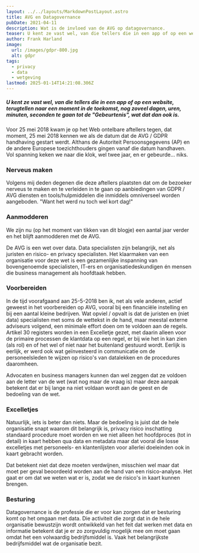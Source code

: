 ```yaml
---
layout: ../../layouts/MarkdownPostLayout.astro
title: AVG en Datagovernance
pubDate: 2021-04-11
description: Wat is de invloed van de AVG op datagovernance.
teaser: U kent ze vast wel, van die tellers die in een app of op een website, terugtellen naar een moment in de toekomst, nog zoveel dagen, uren, minuten, seconden te gaan tot de 'Gebeurtenis', wat dat dan ook is.
author: Frank Harland
image:
  url: /images/gdpr-800.jpg
  alt: gdpr
tags:
  - privacy
  - data
  - wetgeving
lastmod: 2025-01-14T14:21:08.306Z
---
```

##### U kent ze vast wel, van die tellers die in een app of op een website, terugtellen naar een moment in de toekomst, nog zoveel dagen, uren, minuten, seconden te gaan tot de "Gebeurtenis", wat dat dan ook is. 

Voor 25 mei 2018 kwam je op het Web ontelbare aftellers tegen, dat moment, 25 mei 2018 kennen we als de datum dat de AVG / GDPR handhaving gestart werdt. Althans de Autoriteit Persoonsgegevens (AP) en de andere Europese toezichthouders gingen vanaf die datum handhaven. Vol spanning keken we naar die klok, wel twee jaar, en er gebeurde... niks.

### Nerveus maken
Volgens mij deden degenen die deze aftellers plaatsten dat om de bezoeker nerveus te maken en te verleiden in te gaan op aanbiedingen van GDPR / AVG diensten en tools/hulpmiddelen die inmiddels omniverseel worden aangeboden. "Want het werd nu toch wel kort dag!"

### Aanmodderen
We zijn nu (op het moment van tikken van dit blogje) een aantal jaar verder en het blijft aanmodderen met de AVG.

De AVG is een wet over data. Data specialisten zijn belangrijk, net als juristen en risico- en privacy specialisten. Het klaarmaken van een organisatie voor deze wet is een gezamenlijke inspanning van bovengenoemde specialisten, IT-ers en organisatiedeskundigen én mensen die business management als hoofdtaak hebben.

### Voorbereiden
In de tijd voorafgaand aan 25-5-2018 ben ik, net als vele anderen, actief geweest in het voorbereiden op AVG, vooral bij een financiële instelling en bij een aantal kleine bedrijven. Wat opviel / opvalt is dat de juristen en (niet data) specialisten met soms de wettekst in de hand, maar meestal externe adviseurs volgend, een minimale effort doen om te voldoen aan de regels. Artikel 30 registers worden in een Excelletje gezet, met daarin alleen voor de primaire processen de klantdata op een regel, er bij wie het in kan zien (als rol) en of het wel of niet naar het buitenland gestuurd wordt. Eerlijk is eerlijk, er werd ook wat geïnvesteerd in communicatie om de personeelsleden te wijzen op risico's van datalekken en de procedures daaromheen.

Advocaten en business managers kunnen dan wel zeggen dat ze voldoen aan de letter van de wet (wat nog maar de vraag is) maar deze aanpak betekent dat er bij lange na niet voldaan wordt aan de geest en de bedoeling van de wet. 

### Excelletjes
Natuurlijk, iets is beter dan niets. Maar de bedoeling is juist dat de hele organisatie snapt waarom dit belangrijk is, privacy risico inschatting standaard procedure moet worden en we niet alleen het hoofdproces (tot in detail) in kaart hebben qua data en metadata maar dat vooral die losse excelletjes met personeels- en klantenlijsten voor allerlei doeleinden ook in kaart gebracht worden.

Dat betekent niet dat deze moeten verdwijnen, misschien wel maar dat moet per geval beoordeeld worden aan de hand van een risico-analyse. Het gaat er om dat we weten wat er is, zodat we de risico's in kaart kunnen brengen. 

### Besturing
Datagovernance is de professie die er voor kan zorgen dat er besturing komt op het omgaan met data. Die activiteit die zorgt dat in de hele organisatie bewustzijn wordt ontwikkeld van het feit dat werken met data en informatie betekent dat je er zo zorgvuldig mogelijk mee om moet gaan omdat het een volwaardig bedrijfsmiddel is. Vaak het belangrijkste bedrijfsmiddel wat de organisatie bezit.
